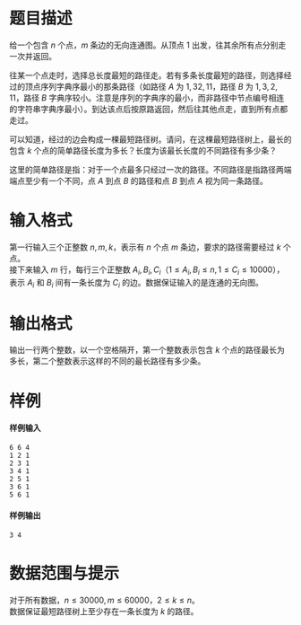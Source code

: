 
# 题目描述

给一个包含 $n$ 个点，$m$ 条边的无向连通图。从顶点 $1$ 出发，往其余所有点分别走一次并返回。

往某一个点走时，选择总长度最短的路径走。若有多条长度最短的路径，则选择经过的顶点序列字典序最小的那条路径（如路径 $A$ 为 $1,32,11$，路径 $B$ 为
 $1,3,2,11$，路径 $B$ 字典序较小。注意是序列的字典序的最小，而非路径中节点编号相连的字符串字典序最小）。到达该点后按原路返回，然后往其他点走，直到所有点都走过。

可以知道，经过的边会构成一棵最短路径树。请问，在这棵最短路径树上，最长的包含 $k$ 个点的简单路径长度为多长？长度为该最长长度的不同路径有多少条？

这里的简单路径是指：对于一个点最多只经过一次的路径。不同路径是指路径两端端点至少有一个不同，点 $A$ 到点 $B$ 的路径和点 $B$ 到点 $A$ 视为同一条路径。

# 输入格式

第一行输入三个正整数 $n,m,k$，表示有 $n$ 个点 $m$ 条边，要求的路径需要经过 $k$ 个点。  
接下来输入 $m$ 行，每行三个正整数 $A_i,B_i,C_i$（$1\leq A_i,B_i\leq n,1\leq C_i\leq 10000$），表示 $A_i$ 和 $B_i$ 间有一条长度为 $C_i$ 的边。数据保证输入的是连通的无向图。

# 输出格式

输出一行两个整数，以一个空格隔开，第一个整数表示包含 $k$ 个点的路径最长为多长，第二个整数表示这样的不同的最长路径有多少条。

# 样例

#### 样例输入
```plain
6 6 4
1 2 1
2 3 1
3 4 1
2 5 1
3 6 1
5 6 1
```
#### 样例输出
```plain
3 4
```

# 数据范围与提示

对于所有数据，$n\leq 30000,m\leq 60000$，$2\leq k\leq n$。  
数据保证最短路径树上至少存在一条长度为 $k$ 的路径。

